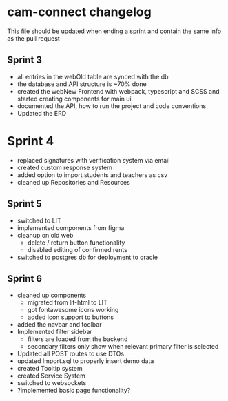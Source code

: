 # cam-connect changelog
This file should be updated when ending a sprint and contain the same info as the pull request

## Sprint 3

- all entries in the webOld table are synced with the db
- the database and API structure is ~70% done
- created the webNew Frontend with webpack, typescript and SCSS and started creating components for main ui
- documented the API, how to run the project and code conventions 
- Updated the ERD

# Sprint 4

- replaced signatures with verification system via email
- created custom response system
- added option to import students and teachers as csv
- cleaned up Repositories and Resources

## Sprint 5

- switched to LIT
- implemented components from figma
- cleanup on old web
  - delete / return button functionality
  - disabled editing of confirmed rents
- switched to postgres db for deployment to oracle

## Sprint 6

- cleaned up components
  - migrated from lit-html to LIT
  - got fontawesome icons working
  - added icon support to buttons
- added the navbar and toolbar
- Implemented filter sidebar
  - filters are loaded from the backend
  - secondary filters only show when relevant primary filter is selected
- Updated all POST routes to use DTOs
- updated Import.sql to properly insert demo data
- created Tooltip system
- created Service System
- switched to websockets
- ?implemented basic page functionality?